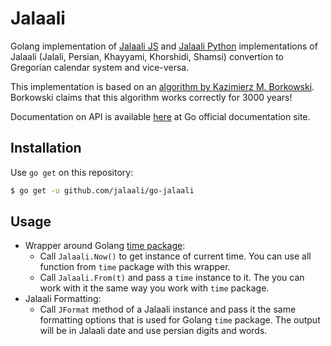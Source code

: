 # Jalaali

Golang implementation of [Jalaali JS](https://github.com/jalaali/jalaali-js) and [Jalaali Python](https://github.com/jalaali/jalaali-python) implementations of Jalaali (Jalali, Persian, Khayyami, Khorshidi, Shamsi) convertion to Gregorian calendar system and vice-versa.

This implementation is based on an [algorithm by Kazimierz M. Borkowski](http://www.astro.uni.torun.pl/~kb/Papers/EMP/PersianC-EMP.htm). Borkowski claims that this algorithm works correctly for 3000 years!

Documentation on API is available [here](https://godoc.org/github.com/jalaali/go-jalaali) at Go official documentation site.

## Installation

Use `go get` on this repository:

```sh
$ go get -u github.com/jalaali/go-jalaali
```

## Usage

* Wrapper around Golang [time package](https://golang.org/pkg/time):
  * Call `Jalaali.Now()` to get instance of current time. You can use all function from `time` package with this wrapper.
  * Call `Jalaali.From(t)` and pass a `time` instance to it. The you can work with it the same way you work with `time` package.
* Jalaali Formatting:
  * Call `JFormat` method of a Jalaali instance and pass it the same formatting options that is used for Golang `time` package. The output will be in Jalaali date and use persian digits and words.
